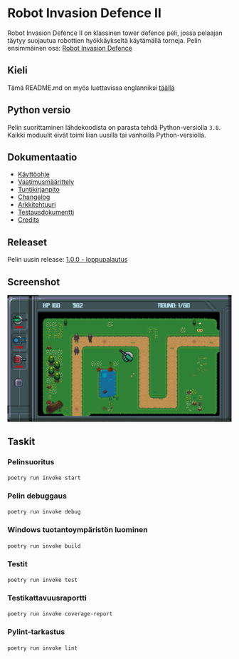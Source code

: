 # Robot Invasion Defence II

Robot Invasion Defence II on klassinen tower defence peli, jossa pelaajan täytyy suojautua robottien hyökkäykseltä käytämällä torneja. Pelin ensimmäinen osa: [Robot Invasion Defence](https://github.com/3nd3r1/robot-invasion-defence)

## Kieli

Tämä README.md on myös luettavissa englanniksi [täällä](./README.md)

## Python versio

Pelin suorittaminen lähdekoodista on parasta tehdä Python-versiolla `3.8`.
Kaikki moduulit eivät toimi liian uusilla tai vanhoilla Python-versiolla.

## Dokumentaatio

-   [Käyttöohje](./docs_fi/kayttoohje.md)
-   [Vaatimusmäärittely](./docs_fi/vaatimusmaarittely.md)
-   [Tuntikirjanpito](./docs_fi/tuntikirjanpito.md)
-   [Changelog](./docs_fi/changelog.md)
-   [Arkkitehtuuri](./docs_fi/arkkitehtuuri.md)
-   [Testausdokumentti](./docs_fi/testaus.md)
-   [Credits](./docs_fi/credits.md)

## Releaset

Pelin uusin release: [1.0.0 - loppupalautus](https://github.com/3nd3r1/robot-invasion-defence-2/releases/tag/1.0.0)

## Screenshot

![robot-invasion-defence-2](./docs_fi/assets/robot-invasion-defence-2.png)

## Taskit

### Pelinsuoritus

`poetry run invoke start`

### Pelin debuggaus

`poetry run invoke debug`

### Windows tuotantoympäristön luominen

`poetry run invoke build`

### Testit

`poetry run invoke test`

### Testikattavuusraportti

`poetry run invoke coverage-report`

### Pylint-tarkastus

`poetry run invoke lint`
